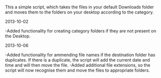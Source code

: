 This a simple script, which takes the files in your default Downloads folder and moves them to the folders on your desktop according to the category.

2013-10-02

-Added functionality for creating category folders if they are not present on the Desktop.

2013-10-06

-Added functionality for ammending file names if the destination folder has duplicates. If there is a duplicate, the script will add the current date and time and will then move the file.
-Added additional file extensions, so the script will now recognise them and move the files to appropriate folders.